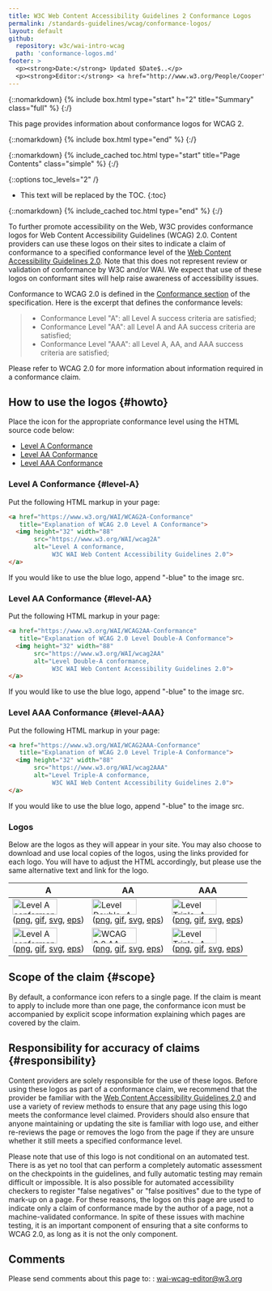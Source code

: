 ```yaml
---
title: W3C Web Content Accessibility Guidelines 2 Conformance Logos
permalink: /standards-guidelines/wcag/conformance-logos/
layout: default
github:
  repository: w3c/wai-intro-wcag
  path: 'conformance-logos.md'
footer: >
  <p><strong>Date:</strong> Updated $Date$..</p>
  <p><strong>Editor:</strong> <a href="http://www.w3.org/People/Cooper">Michael Cooper.
---
```


{::nomarkdown}
{% include box.html type="start" h="2" title="Summary" class="full" %}
{:/}

This page provides information about conformance logos for WCAG 2.

{::nomarkdown}
{% include box.html type="end" %}
{:/}

{::nomarkdown}
{% include_cached toc.html type="start" title="Page Contents" class="simple" %}
{:/}

{::options toc_levels="2" /}

-   This text will be replaced by the TOC.
{:toc}

{::nomarkdown}
{% include_cached toc.html type="end" %}
{:/}


To further promote accessibility on the Web, W3C provides conformance
logos for Web Content Accessibility Guidelines (WCAG) 2.0. Content
providers can use these logos on their sites to indicate a claim of
conformance to a specified conformance level of the [Web Content
Accessibility Guidelines 2.0](/TR/WCAG20/). Note that this does not
represent review or validation of conformance by W3C and/or WAI. We
expect that use of these logos on conformant sites will help raise
awareness of accessibility issues.

Conformance to WCAG 2.0 is defined in the [Conformance
section](/TR/WCAG20/#conformance) of the specification. Here is the
excerpt that defines the conformance levels:

> -   Conformance Level "A": all Level A success criteria are satisfied;
> -   Conformance Level "AA": all Level A and AA success criteria are
>     satisfied;
> -   Conformance Level "AAA": all Level A, AA, and AAA success criteria
>     are satisfied;

Please refer to WCAG 2.0 for more information about information required
in a conformance claim.

## How to use the logos {#howto}

Place the icon for the appropriate conformance level using the HTML
source code below:

-   [Level A Conformance](#level-A)
-   [Level AA Conformance](#level-AA)
-   [Level AAA Conformance](#level-AAA)

### Level A Conformance {#level-A}

Put the following HTML markup in your page:

```html
<a href="https://www.w3.org/WAI/WCAG2A-Conformance"
   title="Explanation of WCAG 2.0 Level A Conformance">
  <img height="32" width="88"
       src="https://www.w3.org/WAI/wcag2A"
       alt="Level A conformance,
            W3C WAI Web Content Accessibility Guidelines 2.0">
</a>
```

If you would like to use the blue logo, append "-blue" to the image src.

### Level AA Conformance {#level-AA}

Put the following HTML markup in your page:

```html
<a href="https://www.w3.org/WAI/WCAG2AA-Conformance"
   title="Explanation of WCAG 2.0 Level Double-A Conformance">
  <img height="32" width="88"
       src="https://www.w3.org/WAI/wcag2AA"
       alt="Level Double-A conformance,
            W3C WAI Web Content Accessibility Guidelines 2.0">
</a>
```

If you would like to use the blue logo, append "-blue" to the image src.

### Level AAA Conformance {#level-AAA}

Put the following HTML markup in your page:

```html
<a href="https://www.w3.org/WAI/WCAG2AAA-Conformance"
   title="Explanation of WCAG 2.0 Level Triple-A Conformance">
  <img height="32" width="88"
       src="https://www.w3.org/WAI/wcag2AAA"
       alt="Level Triple-A conformance,
            W3C WAI Web Content Accessibility Guidelines 2.0">
</a>
```

If you would like to use the blue logo, append "-blue" to the image src.

### Logos

Below are the logos as they will appear in your site. You may also
choose to download and use local copies of the logos, using the links
provided for each logo. You will have to adjust the HTML accordingly,
but please use the same alternative text and link for the logo.

<table>
    <thead>
        <tr>
            <th>A</th>
            <th>AA</th>
            <th>AAA</th>
        </tr>
    </thead>
    <tbody>
        <tr>
            <td><img src="https://www.w3.org/WAI/wcag2A" alt="Level A conformance icon, W3C-WAI Web Content Accessibility Guidelines 2.0" width="88" height="31"><br>
                (<a href="https://www.w3.org/WAI/wcag2A.png" title="PNG version of Level A conformance icon">png</a>, <a href="https://www.w3.org/WAI/wcag2A.gif" title="GIF version of Level A conformance icon">gif</a>, <a href="https://www.w3.org/WAI/wcag2A-v.svg" title="SVG version of Level A conformance icon">svg</a>, <a href="https://www.w3.org/WAI/wcag2A-v.eps" title="EPS version of Level A conformance icon">eps</a>)</td>
            <td><img src="https://www.w3.org/WAI/wcag2AA" alt="Level Double-A conformance icon, W3C-WAI Web Content Accessibility Guidelines 2.0" width="88" height="31"><br>
                (<a href="https://www.w3.org/WAI/wcag2AA.png" title="PNG version of Level AA conformance icon">png</a>, <a href="https://www.w3.org/WAI/wcag2AA.gif" title="GIF version of Level AA conformance icon">gif</a>, <a href="https://www.w3.org/WAI/wcag2AA-v.svg" title="SVG version of Level AA conformance icon">svg</a>, <a href="https://www.w3.org/WAI/wcag2AA-v.eps" title="EPS version of Level AA conformance icon">eps</a>)</td>
            <td><img src="https://www.w3.org/WAI/wcag2AAA" alt="Level Triple-A conformance icon, W3C-WAI Web Content Accessibility Guidelines 2.0" width="88" height="31"><br>
                (<a href="https://www.w3.org/WAI/wcag2AAA.png" title="PNG version of Level AAA conformance icon">png</a>, <a href="https://www.w3.org/WAI/wcag2AAA.gif" title="GIF version of Level AAA conformance icon">gif</a>, <a href="https://www.w3.org/WAI/wcag2AAA-v.svg" title="SVG version of Level AAA conformance icon">svg</a>, <a href="https://www.w3.org/WAI/wcag2AAA-v.eps" title="EPS version of Level AAA conformance icon">eps</a>)</td>
        </tr>
        <tr>
            <td><img src="https://www.w3.org/WAI/wcag2A-blue" alt="Level A conformance icon, W3C-WAI Web Content Accessibility Guidelines 2.0 (blue)" width="88" height="31"><br>
                (<a href="https://www.w3.org/WAI/wcag2A-blue.png" title="PNG version of Level A conformance icon (blue)">png</a>, <a href="https://www.w3.org/WAI/wcag2A-blue.gif" title="GIF version of Level A conformance icon (blue)">gif</a>, <a href="https://www.w3.org/WAI/wcag2A-blue-v.svg" title="SVG version of Level A conformance icon (blue)">svg</a>, <a href="https://www.w3.org/WAI/wcag2A-blue-v.eps" title="EPS version of Level A conformance icon (blue)">eps</a>)</td>
            <td><img src="https://www.w3.org/WAI/wcag2AA-blue" alt="WCAG 2.0 AA (blue)" width="88" height="31"><br>
                (<a href="https://www.w3.org/WAI/wcag2AA-blue.png" title="PNG version of Level AA conformance icon (blue)">png</a>, <a href="https://www.w3.org/WAI/wcag2AA-blue.gif" title="GIF version of Level AA conformance icon (blue)">gif</a>, <a href="https://www.w3.org/WAI/wcag2AA-blue-v.svg" title="SVG version of Level AA conformance icon (blue)">svg</a>, <a href="https://www.w3.org/WAI/wcag2AA-blue-v.eps" title="EPS version of Level AA conformance icon (blue)">eps</a>)</td>
            <td><img src="https://www.w3.org/WAI/wcag2AAA-blue" alt="Level Triple-A conformance icon, W3C-WAI Web Content Accessibility Guidelines 2.0 (blue)" width="88" height="31"><br>
                (<a href="https://www.w3.org/WAI/wcag2AAA-blue.png" title="PNG version of Level AAA conformance icon (blue)">png</a>, <a href="https://www.w3.org/WAI/wcag2AAA-blue.gif" title="GIF version of Level AAA conformance icon (blue)">gif</a>, <a href="https://www.w3.org/WAI/wcag2AAA-blue-v.svg" title="SVG version of Level AAA conformance icon (blue)">svg</a>, <a href="https://www.w3.org/WAI/wcag2AAA-blue-v.eps" title="EPS version of Level AAA conformance icon (blue)">eps</a>)</td>
        </tr>
    </tbody>
</table>

## Scope of the claim {#scope}

By default, a conformance icon refers to a single page. If the claim is
meant to apply to include more than one page, the conformance icon must
be accompanied by explicit scope information explaining which pages are
covered by the claim.

## Responsibility for accuracy of claims {#responsibility}

Content providers are solely responsible for the use of these logos.
Before using these logos as part of a conformance claim, we recommend
that the provider be familiar with the [Web Content Accessibility
Guidelines 2.0](/TR/WCAG20/) and use a variety of review methods to
ensure that any page using this logo meets the conformance level
claimed. Providers should also ensure that anyone maintaining or
updating the site is familiar with logo use, and either re-reviews the
page or removes the logo from the page if they are unsure whether it
still meets a specified conformance level.

Please note that use of this logo is not conditional on an automated
test. There is as yet no tool that can perform a completely automatic
assessment on the checkpoints in the guidelines, and fully automatic
testing may remain difficult or impossible. It is also possible for
automated accessibility checkers to register "false negatives" or "false
positives" due to the type of mark-up on a page. For these reasons, the
logos on this page are used to indicate only a claim of conformance made
by the author of a page, not a machine-validated conformance. In spite
of these issues with machine testing, it is an important component of
ensuring that a site conforms to WCAG 2.0, as long as it is not the only
component.

## Comments
Please send comments about this page to:
:   <wai-wcag-editor@w3.org>
